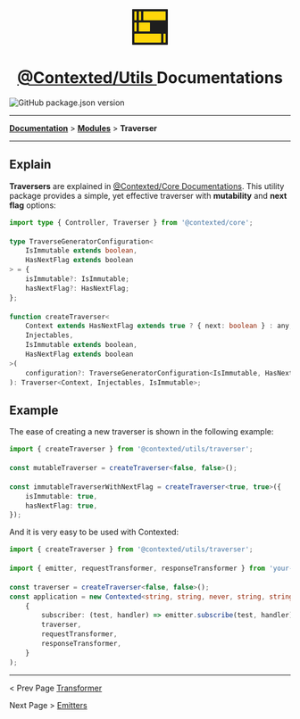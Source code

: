 <div align="center">
    <img alt="Contexted Logo" width="64" src="https://raw.githubusercontent.com/contexted-js/brand/master/dark/main-fill.svg">
    <h1>
		<a href="https://github.com/contexted-js/utils">
        	@Contexted/Utils
    	</a>
		<span>Documentations</span>
	</h1>
</div>

<img alt="GitHub package.json version" src="https://img.shields.io/github/package-json/v/contexted-js/utils">

---

[**Documentation**](../README.md) > [**Modules**](README.md) > **Traverser**

---

## Explain

**Traversers** are explained in [@Contexted/Core Documentations](https://github.com/contexted-js/core/tree/master/docs). This utility package provides a simple, yet effective traverser with **mutability** and **next flag** options:

```ts
import type { Controller, Traverser } from '@contexted/core';

type TraverseGeneratorConfiguration<
	IsImmutable extends boolean,
	HasNextFlag extends boolean
> = {
	isImmutable?: IsImmutable;
	hasNextFlag?: HasNextFlag;
};

function createTraverser<
	Context extends HasNextFlag extends true ? { next: boolean } : any,
	Injectables,
	IsImmutable extends boolean,
	HasNextFlag extends boolean
>(
	configuration?: TraverseGeneratorConfiguration<IsImmutable, HasNextFlag>
): Traverser<Context, Injectables, IsImmutable>;
```

## Example

The ease of creating a new traverser is shown in the following example:

```ts
import { createTraverser } from '@contexted/utils/traverser';

const mutableTraverser = createTraverser<false, false>();

const immutableTraverserWithNextFlag = createTraverser<true, true>({
	isImmutable: true,
	hasNextFlag: true,
});
```

And it is very easy to be used with Contexted:

```ts
import { createTraverser } from '@contexted/utils/traverser';

import { emitter, requestTransformer, responseTransformer } from 'your-code';

const traverser = createTraverser<false, false>();
const application = new Contexted<string, string, never, string, string, false>(
	{
		subscriber: (test, handler) => emitter.subscribe(test, handler),
		traverser,
		requestTransformer,
		responseTransformer,
	}
);
```

---

< Prev Page
[Transformer](transformer.md)

Next Page >
[Emitters](emitters.md)
